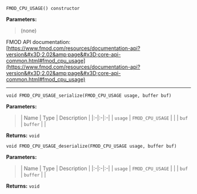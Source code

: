 
`FMOD_CPU_USAGE() constructor`

**Parameters:**

> (none)

FMOD API documentation: [https://www.fmod.com/resources/documentation-api?version&#x3D;2.02&amp;page&#x3D;core-api-common.html#fmod_cpu_usage](https://www.fmod.com/resources/documentation-api?version&#x3D;2.02&amp;page&#x3D;core-api-common.html#fmod_cpu_usage)

---


`void FMOD_CPU_USAGE_serialize(FMOD_CPU_USAGE usage, buffer buf)`

**Parameters:**

> | Name | Type | Description |
  |:-|:-|:-|
  | `usage` | `FMOD_CPU_USAGE` |  |
  | `buf` | `buffer` |  |

**Returns:** `void`



`void FMOD_CPU_USAGE_deserialize(FMOD_CPU_USAGE usage, buffer buf)`

**Parameters:**

> | Name | Type | Description |
  |:-|:-|:-|
  | `usage` | `FMOD_CPU_USAGE` |  |
  | `buf` | `buffer` |  |

**Returns:** `void`


